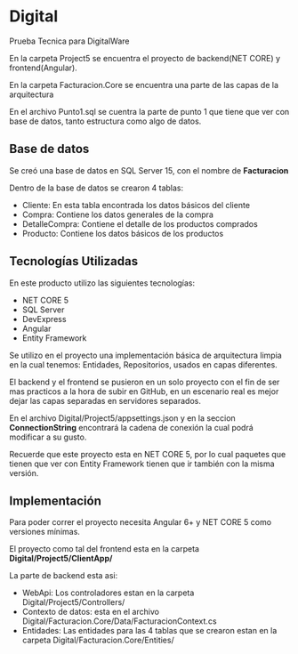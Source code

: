 # Digital
Prueba Tecnica para DigitalWare

En la carpeta Project5 se encuentra el proyecto de backend(NET CORE) y frontend(Angular).

En la carpeta Facturacion.Core se encuentra una parte de las capas de la arquitectura


En el archivo Punto1.sql se cuentra la parte de punto 1 que tiene que ver con base de datos, tanto estructura como algo de datos.

## Base de datos

Se creó una base de datos en SQL Server 15, con el nombre de **Facturacion**
 
Dentro de la base de datos se crearon 4 tablas:

- Cliente: En esta tabla encontrada los datos básicos del cliente
- Compra: Contiene los datos generales de la compra
- DetalleCompra: Contiene el detalle de los productos comprados
- Producto: Contiene los datos básicos de los productos



## Tecnologías Utilizadas
En este producto utilizo las siguientes tecnologías:

- NET CORE 5
- SQL Server 
- DevExpress
- Angular
- Entity Framework

Se utilizo en el proyecto una implementación básica de arquitectura limpia en la cual tenemos: Entidades, Repositorios, usados en capas diferentes.

El backend y el frontend se pusieron en un solo proyecto con el fin de ser mas practicos a la hora de subir en GitHub, en un escenario real es mejor dejar las capas separadas en servidores separados.

En el archivo Digital/Project5/appsettings.json y en la seccion **ConnectionString** encontrará la cadena de conexión la cual podrá modificar a su gusto.

Recuerde que este proyecto esta en NET CORE 5, por lo cual paquetes que tienen que ver con Entity Framework tienen que ir también con la misma versión.

## Implementación

Para poder correr el proyecto necesita Angular 6+ y NET CORE 5 como versiones mínimas.

El proyecto como tal del frontend esta en la carpeta **Digital/Project5/ClientApp/**

La parte de backend esta asi:

- WebApi: Los controladores estan en la carpeta Digital/Project5/Controllers/
- Contexto de datos: esta en el archivo Digital/Facturacion.Core/Data/FacturacionContext.cs
- Entidades: Las entidades para las 4 tablas que se crearon estan en la carpeta Digital/Facturacion.Core/Entities/
